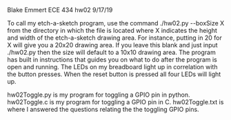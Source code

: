 Blake Emmert
ECE 434 hw02
9/17/19

To call my etch-a-sketch program, use the command ./hw02.py --boxSize X
from the directory in which the file is located where X indicates the height and width of the etch-a-sketch drawing area. For instance, putting in 20 for X will give you a 20x20 drawing area.
If you leave this blank and just input ./hw02.py then the  size will default to a  10x10  drawing area. The program has built in instructions that guides you on what to do after the program is
open and running. The LEDs on my breadboard light up in correlation with the button presses. When the reset button is pressed all four LEDs will light up. 

hw02Toggle.py is my program for toggling a GPIO pin in python.
hw02Toggle.c is my program for toggling a GPIO pin in C. 
hw02Toggle.txt is where I answered the questions relating the the toggling GPIO pins.



